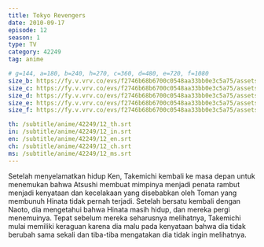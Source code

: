 ```yaml
---
title: Tokyo Revengers
date: 2010-09-17
episode: 12
season: 1
type: TV
category: 42249
tag: anime

# g=144, a=180, b=240, h=270, c=360, d=480, e=720, f=1080
size_b: https://fy.v.vrv.co/evs/f2746b68b6700c0548aa33bb0e3c5a75/assets/4aaa9b63d98331e6a402821933c3a91a_4096216.mp4
size_c: https://fy.v.vrv.co/evs/f2746b68b6700c0548aa33bb0e3c5a75/assets/4aaa9b63d98331e6a402821933c3a91a_4096215.mp4
size_d: https://fy.v.vrv.co/evs/f2746b68b6700c0548aa33bb0e3c5a75/assets/4aaa9b63d98331e6a402821933c3a91a_4096217.mp4
size_e: https://fy.v.vrv.co/evs/f2746b68b6700c0548aa33bb0e3c5a75/assets/4aaa9b63d98331e6a402821933c3a91a_4096218.mp4
size_f: https://fy.v.vrv.co/evs/f2746b68b6700c0548aa33bb0e3c5a75/assets/4aaa9b63d98331e6a402821933c3a91a_4096219.mp4

th: /subtitle/anime/42249/12_th.srt
in: /subtitle/anime/42249/12_in.srt
en: /subtitle/anime/42249/12_en.srt
ch: /subtitle/anime/42249/12_ch.srt
ms: /subtitle/anime/42249/12_ms.srt
---
```

Setelah menyelamatkan hidup Ken, Takemichi kembali ke masa depan untuk menemukan bahwa Atsushi membuat mimpinya menjadi penata rambut menjadi kenyataan dan kecelakaan yang disebabkan oleh Toman yang membunuh Hinata tidak pernah terjadi. Setelah bersatu kembali dengan Naoto, dia mengetahui bahwa Hinata masih hidup, dan mereka pergi menemuinya. Tepat sebelum mereka seharusnya melihatnya, Takemichi mulai memiliki keraguan karena dia malu pada kenyataan bahwa dia tidak berubah sama sekali dan tiba-tiba mengatakan dia tidak ingin melihatnya.
